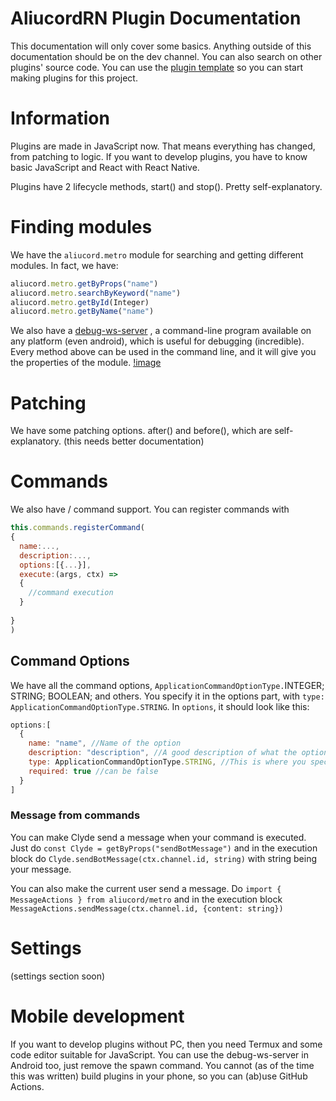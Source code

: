 # AliucordRN Plugin Documentation 

This documentation will only cover some basics. Anything outside of this documentation should be on the dev channel. You can also search on other plugins' source code. You can use the [plugin template](https://github.com/Aliucord/plugin-template-rn) so you can start making plugins for this project. 

# Information 
Plugins are made in JavaScript now. That means everything has changed, from patching to logic. If you want to develop plugins, you have to know basic JavaScript and React with React Native. 

Plugins have 2 lifecycle methods, start() and stop(). Pretty self-explanatory.

# Finding modules
We have the `aliucord.metro` module for searching and getting different modules. In fact, we have:

```js
aliucord.metro.getByProps("name")
aliucord.metro.searchByKeyword("name")
aliucord.metro.getById(Integer)
aliucord.metro.getByName("name")
```

We also have a [debug-ws-server](https://github.com/Aliucord/debug-ws-server) , a command-line program available on any platform (even android), which is useful for debugging (incredible). Every method above can be used in the command line, and it will give you the properties of the module. 
[!image](metroexample.jpg)

# Patching
We have some patching options. after() and before(), which are self-explanatory. (this needs better documentation)

# Commands
We also have / command support. You can register commands with 
```js
this.commands.registerCommand(
{
  name:..., 
  description:..., 
  options:[{...}], 
  execute:(args, ctx) => 
  {
    //command execution
  }
  
}
)
```
## Command Options
We have all the command options, `ApplicationCommandOptionType.`INTEGER; STRING; BOOLEAN; and others. You specify it in the options part, with `type: ApplicationCommandOptionType.STRING`. 
In `options`, it should look like this:
```js
options:[
  {
    name: "name", //Name of the option
    description: "description", //A good description of what the option does. 
    type: ApplicationCommandOptionType.STRING, //This is where you specify what the options should be. 
    required: true //can be false
  }
]
```
### Message from commands
You can make Clyde send a message when your command is executed. Just do `const Clyde = getByProps("sendBotMessage")` and in the execution block do `Clyde.sendBotMessage(ctx.channel.id, string)` with string being your message. 

You can also make the current user send a message. Do `import { MessageActions } from aliucord/metro` and in the execution block `MessageActions.sendMessage(ctx.channel.id, {content: string})`

# Settings
(settings section soon)

# Mobile development 
If you want to develop plugins without PC, then you need Termux and some code editor suitable for JavaScript. You can use the debug-ws-server in Android too, just remove the spawn command. You cannot (as of the time this was written) build plugins in your phone, so you can (ab)use GitHub Actions. 